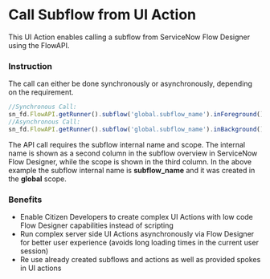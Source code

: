 # Call Subflow from UI Action

This UI Action enables calling a subflow from ServiceNow Flow Designer using the FlowAPI.

### Instruction

The call can either be done synchronously or asynchronously, depending on the requirement. 
```javascript
//Synchronous Call: 
sn_fd.FlowAPI.getRunner().subflow('global.subflow_name').inForeground().withInputs(inputs).run();
//Asynchronous Call: 
sn_fd.FlowAPI.getRunner().subflow('global.subflow_name').inBackground().withInputs(inputs).run();
```

The API call requires the subflow internal name and scope. The internal name is shown as a second column in the subflow overview in ServiceNow Flow Designer, while the scope is shown in the third column. In the above example the subflow internal name is **subflow_name** and it was created in the **global** scope.

### Benefits
- Enable Citizen Developers to create complex UI Actions with low code Flow Designer capabilities instead of scripting
- Run complex server side UI Actions asynchronously via Flow Designer for better user experience (avoids long loading times in the current user session)
- Re use already created subflows and actions as well as provided spokes in UI actions
